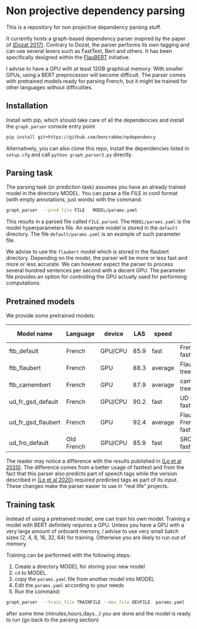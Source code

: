 # Non projective dependency parsing

This is a repository for non projective dependency parsing stuff.

It currently hosts a graph-based dependency parser inspired by the paper of
[(Dozat 2017)](https://nlp.stanford.edu/pubs/dozat2017deep.pdf). Contrary to Dozat, the parser
performs its own tagging and can use several lexers such as FastText, Bert and others. It has been
specifically designed within the [FlauBERT](https://github.com/getalp/Flaubert) initiative.

I advise to have a GPU with at least 12GB graphical memory. With smaller GPUs, using a BERT
preprocessor will become difficult. The parser comes with pretrained models ready for parsing
French, but it might be trained for other languages without difficulties.

## Installation

Install with pip, which should take care of all the dependencies and install the `graph_parser`
console entry point

```sh
pip install git+https://github.com/bencrabbe/npdependency
```

Alternatively, you can also clone this repo, install the dependencies listed in `setup.cfg` and call
`python graph_parser3.py` directly.

## Parsing task

The parsing task (or prediction task) assumes you have an already trained model in the directory
MODEL. You can parse a file FILE in conll format (with empty annotations, just words) with the
command:

```sh
graph_parser  --pred_file FILE   MODEL/params.yaml
```

This results in a parsed file called `FILE.parsed`. The `MODEL/params.yaml` is the model
hyperparameters file. An example model is stored in the `default` directory. The file
`default/params.yaml` is an example of such parameter file.

We advise to use the `flaubert` model which is stored in the flaubert directory. Depending on the
model, the parser will be more or less fast and more or less accurate. We can however expect the
parser to process several hundred sentences per second with a decent GPU. The parameter file
provides an option for controlling the GPU actually used for performing computations.

## Pretrained models

We provide some pretrained models:

| Model name         | Language   | device  | LAS  | speed   | Comment                                 | Download link                                                                                            |
| ------------------ | ---------- | ------- | ---- | ------- | --------------------------------------- | -------------------------------------------------------------------------------------------------------- |
| ftb_default        | French     | GPU/CPU | 85.9 | fast    | French treebank + fasttext              | [download model](http://www.linguist.univ-paris-diderot.fr/~bcrabbe/depmodels/ftb_default.tar.gz)        |
| ftb_flaubert       | French     | GPU     | 88.3 | average | FlaubertBase+French treebank + fasttext | [download model](http://www.linguist.univ-paris-diderot.fr/~bcrabbe/depmodels/ftb_flaubert.tar.gz)       |
| ftb_camembert      | French     | GPU     | 87.9 | average | camembert+French treebank + fasttext    | [download model](http://www.linguist.univ-paris-diderot.fr/~bcrabbe/depmodels/camembert.tar.gz)          |
| ud_fr_gsd_default  | French     | GPU/CPU | 90.2 | fast    | UD French GSD + fasttext                | [download model](http://www.linguist.univ-paris-diderot.fr/~bcrabbe/depmodels/fr_gsd_default.tar.gz)     |
| ud_fr_gsd_flaubert | French     | GPU     | 92.4 | average | FlaubertBase + UD French GSD + fasttext | [download model](http://www.linguist.univ-paris-diderot.fr/~bcrabbe/depmodels/ud_fr_gsd_flaubert.tar.gz) |
| ud_fro_default     | Old French | GPU/CPU | 85.9 | fast    | SRCMF treebank + fasttext               | [download model](http://www.linguist.univ-paris-diderot.fr/~bcrabbe/depmodels/ud_of_default.tar.gz)      |

The reader may notice a difference with the results published in
[(Le et al 2020)](https://arxiv.org/abs/1912.05372). The difference comes from a better usage of
fasttext and from the fact that this parser also predicts part of speech tags while the version
described in [(Le et al 2020)](https://arxiv.org/abs/1912.05372) required predicted tags as part of
its input. These changes make the parser easier to use in "real life" projects.

## Training task

Instead of using a pretrained model, one can train his own model. Training a model with BERT
definitely requires a GPU. Unless you have a GPU with a very large amount of onboard memory, I
advise to use very small batch sizes (2, 4, 8, 16, 32, 64) for training. Otherwise you are likely to
run out of memory.

Training can be performed with the following steps:

1. Create a directory MODEL for storing your new model
2. `cd` to MODEL
3. copy the `params.yaml` file from another model into MODEL
4. Edit the `params.yaml` according to your needs
5. Run the command:

```sh
graph_parser  --train_file TRAINFILE --dev_file DEVFILE  params.yaml
```

after some time (minutes,hours,days...) you are done and the model is ready to run (go back to the
parsing section)

